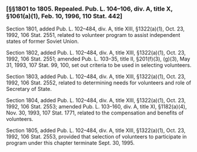 ### [§§1801 to 1805. Repealed. Pub. L. 104–106, div. A, title X, §1061(a)(1), Feb. 10, 1996, 110 Stat. 442] ###

Section 1801, added Pub. L. 102–484, div. A, title XIII, §1322(a)(1), Oct. 23, 1992, 106 Stat. 2551, related to volunteer program to assist independent states of former Soviet Union.

Section 1802, added Pub. L. 102–484, div. A, title XIII, §1322(a)(1), Oct. 23, 1992, 106 Stat. 2551; amended Pub. L. 103–35, title II, §201(f)(3), (g)(3), May 31, 1993, 107 Stat. 99, 100, set out criteria to be used in selecting volunteers.

Section 1803, added Pub. L. 102–484, div. A, title XIII, §1322(a)(1), Oct. 23, 1992, 106 Stat. 2552, related to determining needs for volunteers and role of Secretary of State.

Section 1804, added Pub. L. 102–484, div. A, title XIII, §1322(a)(1), Oct. 23, 1992, 106 Stat. 2553; amended Pub. L. 103–160, div. A, title XI, §1182(a)(4), Nov. 30, 1993, 107 Stat. 1771, related to the compensation and benefits of volunteers.

Section 1805, added Pub. L. 102–484, div. A, title XIII, §1322(a)(1), Oct. 23, 1992, 106 Stat. 2553, provided that selection of volunteers to participate in program under this chapter terminate Sept. 30, 1995.